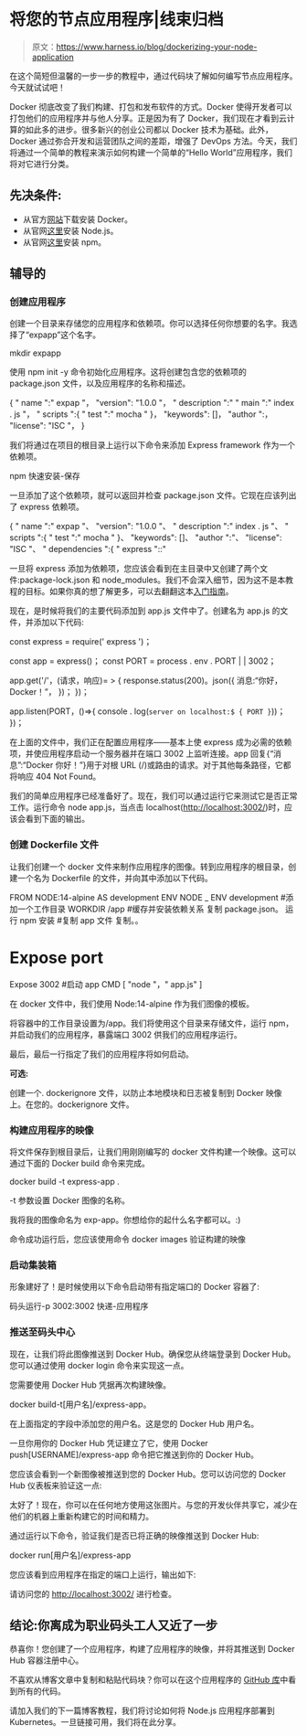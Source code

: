 # 将您的节点应用程序|线束归档

> 原文：<https://www.harness.io/blog/dockerizing-your-node-application>

在这个简短但温馨的一步一步的教程中，通过代码块了解如何编写节点应用程序。今天就试试吧！

Docker 彻底改变了我们构建、打包和发布软件的方式。Docker 使得开发者可以打包他们的应用程序并与他人分享。正是因为有了 Docker，我们现在才看到云计算的如此多的进步。很多新兴的创业公司都以 Docker 技术为基础。此外，Docker 通过弥合开发和运营团队之间的差距，增强了 DevOps 方法。今天，我们将通过一个简单的教程来演示如何构建一个简单的“Hello World”应用程序，我们将对它进行分类。

## 先决条件:

*   从官方[网站](https://docs.docker.com/get-docker/)下载安装 Docker。
*   从官网[这里](https://nodejs.org/en/)安装 Node.js。
*   从官网[这里](https://docs.npmjs.com/downloading-and-installing-node-js-and-npm)安装 npm。

## 辅导的

### 创建应用程序

创建一个目录来存储您的应用程序和依赖项。你可以选择任何你想要的名字。我选择了“expapp”这个名字。

mkdir expapp

使用 npm init -y 命令初始化应用程序。这将创建包含您的依赖项的 package.json 文件，以及应用程序的名称和描述。

{
" name ":" expap "，
"version": "1.0.0 "，
" description ":"
" main ":" index . js "，
" scripts ":{
" test ":" mocha "
}，
"keywords": []，
"author ":，
"license": "ISC "，
}

我们将通过在项目的根目录上运行以下命令来添加 Express framework 作为一个依赖项。

npm 快速安装-保存

一旦添加了这个依赖项，就可以返回并检查 package.json 文件。它现在应该列出了 express 依赖项。

{
" name ":" expap "、
"version": "1.0.0 "、
" description ":" index . js "、
" scripts ":{
" test ":" mocha "
}、
"keywords": []、
"author ":"、
"license": "ISC "、
" dependencies ":{
" express "::"

一旦将 express 添加为依赖项，您应该会看到在主目录中又创建了两个文件:package-lock.json 和 node_modules。我们不会深入细节，因为这不是本教程的目标。如果你真的想了解更多，可以去翻翻这本[入门指南](https://nodejs.org/en/docs/guides/getting-started-guide/)。

现在，是时候将我们的主要代码添加到 app.js 文件中了。创建名为 app.js 的文件，并添加以下代码:

const express = require(' express ')；

const app = express()；
const PORT = process . env . PORT | | 3002；

app.get('/'，(请求，响应)= > {
response.status(200)。json({
消息:“你好，Docker！”，
})；
})；

app.listen(PORT，()=>{
console . log(` server on localhost:$ { PORT } `))；
})；

在上面的文件中，我们正在配置应用程序——基本上使 express 成为必需的依赖项，并使应用程序启动一个服务器并在端口 3002 上监听连接。app 回复{“消息”:“Docker 你好！”}用于对根 URL (/)或路由的请求。对于其他每条路径，它都将响应 404 Not Found。

我们的简单应用程序已经准备好了。现在，我们可以通过运行它来测试它是否正常工作。运行命令 node app.js，当点击 localhost([http://localhost:3002/](http://localhost:3002/))时，应该会看到下面的输出。

### 创建 Dockerfile 文件

让我们创建一个 docker 文件来制作应用程序的图像。转到应用程序的根目录，创建一个名为 Dockerfile 的文件，并向其中添加以下代码。

FROM NODE:14-alpine AS development
ENV NODE _ ENV development
#添加一个工作目录
WORKDIR /app
#缓存并安装依赖关系
复制 package.json。
运行 npm 安装
#复制 app 文件
复制。。
# Expose port
Expose 3002
#启动 app
CMD [ "node "，" app.js" ]

在 docker 文件中，我们使用 Node:14-alpine 作为我们图像的模板。

将容器中的工作目录设置为/app。我们将使用这个目录来存储文件，运行 npm，并启动我们的应用程序，暴露端口 3002 供我们的应用程序运行。

最后，最后一行指定了我们的应用程序将如何启动。

**可选:**

创建一个. dockerignore 文件，以防止本地模块和日志被复制到 Docker 映像上。在您的。dockerignore 文件。

### 构建应用程序的映像

将文件保存到根目录后，让我们用刚刚编写的 docker 文件构建一个映像。这可以通过下面的 Docker build 命令来完成。

docker build -t express-app .

-t 参数设置 Docker 图像的名称。

我将我的图像命名为 exp-app。你想给你的起什么名字都可以。:)

命令成功运行后，您应该使用命令 docker images 验证构建的映像

### 启动集装箱

形象建好了！是时候使用以下命令启动带有指定端口的 Docker 容器了:

码头运行-p 3002:3002 快递-应用程序

### 推送至码头中心

现在，让我们将此图像推送到 Docker Hub。确保您从终端登录到 Docker Hub。您可以通过使用 docker login 命令来实现这一点。

您需要使用 Docker Hub 凭据再次构建映像。

docker build-t[用户名]/express-app。

在上面指定的字段中添加您的用户名。这是您的 Docker Hub 用户名。

一旦你用你的 Docker Hub 凭证建立了它，使用 Docker push[USERNAME]/express-app 命令把它推送到你的 Docker Hub。

您应该会看到一个新图像被推送到您的 Docker Hub。您可以访问您的 Docker Hub 仪表板来验证这一点:

太好了！现在，你可以在任何地方使用这张图片。与您的开发伙伴共享它，减少在他们的机器上重新构建它的时间和精力。

通过运行以下命令，验证我们是否已将正确的映像推送到 Docker Hub:

docker run[用户名]/express-app

您应该看到应用程序在指定的端口上运行，输出如下:

请访问您的 [http://localhost:3002/](http://localhost:3002/) 进行检查。

## 结论:你离成为职业码头工人又近了一步

恭喜你！您创建了一个应用程序，构建了应用程序的映像，并将其推送到 Docker Hub 容器注册中心。

不喜欢从博客文章中复制和粘贴代码块？你可以在这个应用程序的 [GitHub 库](https://github.com/pavanbelagatti/Simple-Node-App)中看到所有的代码。

请加入我们的下一篇博客教程，我们将讨论如何将 Node.js 应用程序部署到 Kubernetes。一旦链接可用，我们将在此分享。